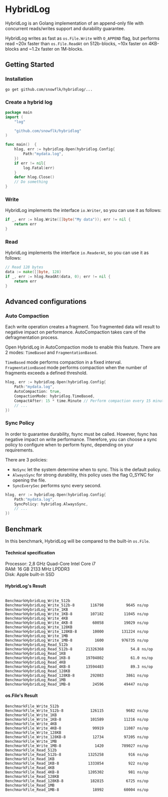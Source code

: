 # HybridLog
HybridLog is an Golang implementation of an append-only file with concurrent reads/writes support and durability guarantee. 

HybridLog writes as fast as `os.File.Write` with `O_APPEND` flag, but performs read ~20x faster than `os.File.ReadAt` on 512b-blocks, ~10x faster on 4KB-blocks
and ~1.2x faster on 1M-blocks.

## Getting Started
### Installation
```
go get github.com/snowflk/hybridlog/...
```
### Create a hybrid log
```go
package main
import (
    "log"

    "github.com/snowflk/hybridlog"
)

func main()  {
    hlog, err := hybridlog.Open(hybridlog.Config{
        Path:"mydata.log",
    })
    if err != nil{
        log.Fatal(err)    
    }
    defer hlog.Close()
    // Do something
}
```

### Write
HybridLog implements the interface `io.Writer`, so you can use it as follows:
```go
if _, err := hlog.Write([]byte("My data")); err != nil {
    return err
}
```
### Read
HybridLog implements the interface `io.ReaderAt`, so you can use it as follows:
```go
// Read 128 bytes
data := make([]byte, 128)
if _, err := hlog.ReadAt(data, 0); err != nil {
    return err
}
```
## Advanced configurations
### Auto Compaction
Each write operation creates a fragment. Too fragmented data will result to negative impact on performance. AutoCompaction takes care
of the defragmentation process.

Open HybridLog in AutoCompaction mode to enable this feature. There are 2 modes: `TimeBased` and `FragmentationBased`.

`TimeBased` mode performs compaction in a fixed interval. 
`FragmentationBased` mode performs compaction when the number of fragments exceeds a defined threshold.
```go
hlog, err := hybridlog.Open(hybridlog.Config{
    Path:"mydata.log",
    AutoCompaction: true,
    CompactionMode: hybridlog.TimeBased,
    CompactAfter: 15 * time.Minute // Perform compaction every 15 minutes
    // ...
})
```
### Sync Policy
In order to guarantee durability, fsync must be called. However, fsync has negative impact on write performance.
Therefore, you can choose a sync policy to configure when to perform fsync, depending on your requirements.

There are 3 policies: 
- `NoSync` let the system determine when to sync. This is the default policy.
- `AlwaysSync` for strong durability, this policy uses the flag O_SYNC for opening the file.
- `SyncEverySec` performs sync every second. 
```go
hlog, err := hybridlog.Open(hybridlog.Config{
    Path:"mydata.log",
    SyncPolicy: hybridlog.AlwaysSync,
    // ...
})
```

## Benchmark
In this benchmark, HybridLog will be compared to the built-in `os.File`.


#### Technical specification
Processor: 2,8 GHz Quad-Core Intel Core i7  
RAM: 16 GB 2133 MHz LPDDR3  
Disk: Apple built-in SSD  

#### HybridLog's Result
```

BenchmarkHybridLog_Write_512b
BenchmarkHybridLog_Write_512b-8    	  116798	      9645 ns/op
BenchmarkHybridLog_Write_1KB
BenchmarkHybridLog_Write_1KB-8     	  107182	     11045 ns/op
BenchmarkHybridLog_Write_4KB
BenchmarkHybridLog_Write_4KB-8     	   60058	     19029 ns/op
BenchmarkHybridLog_Write_128KB
BenchmarkHybridLog_Write_128KB-8   	   10000	    131224 ns/op
BenchmarkHybridLog_Write_1MB
BenchmarkHybridLog_Write_1MB-8     	    1600	    976735 ns/op
BenchmarkHybridLog_Read_512b
BenchmarkHybridLog_Read_512b-8     	21326368	        54.8 ns/op
BenchmarkHybridLog_Read_1KB
BenchmarkHybridLog_Read_1KB-8      	19704802	        61.0 ns/op
BenchmarkHybridLog_Read_4KB
BenchmarkHybridLog_Read_4KB-8      	13594483	        89.3 ns/op
BenchmarkHybridLog_Read_128KB
BenchmarkHybridLog_Read_128KB-8    	  292083	      3861 ns/op
BenchmarkHybridLog_Read_1MB
BenchmarkHybridLog_Read_1MB-8      	   24596	     49447 ns/op
```
#### os.File's Result
```
BenchmarkFile_Write_512b
BenchmarkFile_Write_512b-8         	  126115	      9682 ns/op
BenchmarkFile_Write_1KB
BenchmarkFile_Write_1KB-8          	  101589	     11216 ns/op
BenchmarkFile_Write_4KB
BenchmarkFile_Write_4KB-8          	   99919	     11087 ns/op
BenchmarkFile_Write_128KB
BenchmarkFile_Write_128KB-8        	   12734	     97205 ns/op
BenchmarkFile_Write_1MB
BenchmarkFile_Write_1MB-8          	    1420	    789027 ns/op
BenchmarkFile_Read_512b
BenchmarkFile_Read_512b-8          	 1325258	       916 ns/op
BenchmarkFile_Read_1KB
BenchmarkFile_Read_1KB-8           	 1333854	       922 ns/op
BenchmarkFile_Read_4KB
BenchmarkFile_Read_4KB-8           	 1205302	       981 ns/op
BenchmarkFile_Read_128KB
BenchmarkFile_Read_128KB-8         	  182815	      6725 ns/op
BenchmarkFile_Read_1MB
BenchmarkFile_Read_1MB-8           	   18992	     60004 ns/op
```